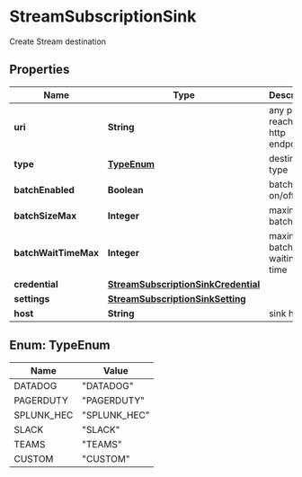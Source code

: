 

# StreamSubscriptionSink

Create Stream destination

## Properties

| Name | Type | Description | Notes |
|------------ | ------------- | ------------- | -------------|
|**uri** | **String** | any publicly reachable http endpoint |  [optional] |
|**type** | [**TypeEnum**](#TypeEnum) | destination type |  [optional] |
|**batchEnabled** | **Boolean** | batch mode on/off |  [optional] |
|**batchSizeMax** | **Integer** | maximum batch size |  [optional] |
|**batchWaitTimeMax** | **Integer** | maximum batch waiting time |  [optional] |
|**credential** | [**StreamSubscriptionSinkCredential**](StreamSubscriptionSinkCredential.md) |  |  [optional] |
|**settings** | [**StreamSubscriptionSinkSetting**](StreamSubscriptionSinkSetting.md) |  |  [optional] |
|**host** | **String** | sink host |  [optional] |



## Enum: TypeEnum

| Name | Value |
|---- | -----|
| DATADOG | &quot;DATADOG&quot; |
| PAGERDUTY | &quot;PAGERDUTY&quot; |
| SPLUNK_HEC | &quot;SPLUNK_HEC&quot; |
| SLACK | &quot;SLACK&quot; |
| TEAMS | &quot;TEAMS&quot; |
| CUSTOM | &quot;CUSTOM&quot; |




